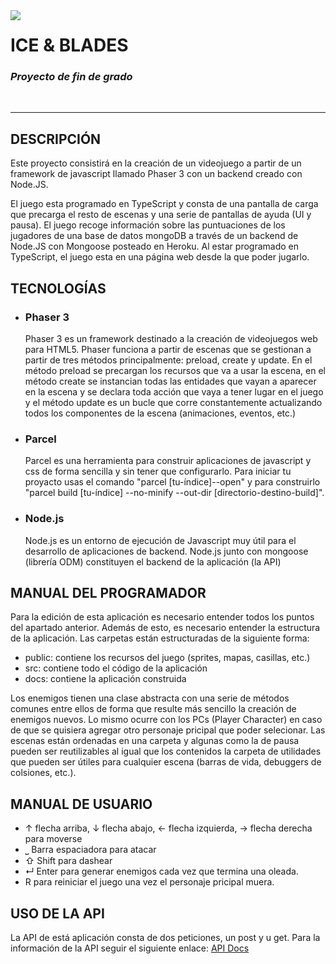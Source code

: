 <img align="left" src="https://i.imgur.com/3Ya2bjq.png">
<h1>ICE & BLADES</h1>
<h3><i>Proyecto de fin de grado</i></h3>
<br>

<hr></hr>

<section id="description">
	<h2>DESCRIPCIÓN</h2>
		<p>
			Este proyecto consistirá en la creación de un videojuego a partir de un framework de
			javascript llamado Phaser 3 con un backend creado con Node.JS.
		</p>
		<p>
			El juego esta programado en TypeScript y consta de una pantalla de carga
			que precarga el resto de escenas y una serie de pantallas de ayuda (UI y pausa).
			El juego recoge información sobre las puntuaciones de los jugadores de una base de
			datos mongoDB a través de un backend de Node.JS con Mongoose posteado en Heroku. Al estar
			programado en TypeScript, el juego esta en una página web desde la que
			poder jugarlo.
		</p>
</section>

<section id="tecnologies">
	<h2>TECNOLOGÍAS</h2>
	<ul>
		<section id="phaser3">
			<li><h3>Phaser 3</h3></li>
				<p>
					Phaser 3 es un framework destinado a la creación de videojuegos web para HTML5. Phaser funciona a partir de escenas que se gestionan a partir de
					tres métodos principalmente: preload, create y update. En el método preload se precargan los recursos que va a usar la escena, en el método create
					se instancian todas las entidades que vayan a aparecer en la escena y se declara toda acción que vaya a tener lugar en el juego y el método update
					es un bucle que corre constantemente actualizando todos los componentes de la escena (animaciones, eventos, etc.)
				</p>
		</section>
		<section id="parcel">
			<li><h3>Parcel</h3></li>
			<p>
				Parcel es una herramienta para construir aplicaciones de javascript y css de forma sencilla y sin tener que configurarlo. Para iniciar tu proyacto
				usas el comando "parcel [tu-índice]--open" y para construirlo "parcel build [tu-índice] --no-minify --out-dir [directorio-destino-build]".
			</p>
		</section>
		<section id="node">
			<li><h3>Node.js</h3></li>
			<p>
				Node.js es un entorno de ejecución de Javascript muy útil para el desarrollo de aplicaciones de backend. Node.js junto con mongoose (librería ODM)
				constituyen el backend de la aplicación (la API)
			</p>
		</section>
	</ul>
</section>
	
<section id="manualProg">
	<h2>MANUAL DEL PROGRAMADOR</h2>
	<p>
		Para la edición de esta aplicación es necesario entender todos los puntos del apartado anterior. Además de esto, es necesario entender la estructura de la
		aplicación. Las carpetas están estructuradas de la siguiente forma:
			<ul>
				<li>public: contiene los recursos del juego (sprites, mapas, casillas, etc.)</li>
				<li>src: contiene todo el código de la aplicación</li>
				<li>docs: contiene la aplicación construida</li>
			</ul>
				Los enemigos tienen una clase abstracta con una serie de métodos comunes entre ellos de forma que resulte más sencillo la creación de enemigos nuevos.
				Lo mismo ocurre con los PCs (Player Character) en caso de que se quisiera agregar otro personaje pricipal que poder selecionar.
				Las escenas están ordenadas en una carpeta y algunas como la de pausa pueden ser reutilizables al igual que los contenidos la carpeta de utilidades que pueden				ser útiles para cualquier escena (barras de vida, debuggers de colsiones, etc.).
	</p>
</section>
	
<section id="manualUser">
	<h2>MANUAL DE USUARIO</h2>
	<p>
		<ul>
			<li>↑ flecha arriba, ↓ flecha abajo, ← flecha izquierda, → flecha derecha para moverse</li>
			<li>⎵ Barra espaciadora para atacar</li>
			<li>⇧ Shift para dashear</li>
			<li>↵ Enter para generar enemigos cada vez que termina una oleada.</li>
			<li>R para reiniciar el juego una vez el personaje pricipal muera.</li>
		</ul>
	</p>
</section>
	
<section id="api">
	<h2>USO DE LA API</h2>
	<p>
		La API de está aplicación consta de dos peticiones, un post y u get. Para la información de la API seguir el siguiente enlace:
		<a href="https://documenter.getpostman.com/view/20952107/UzBmM7Lq">API Docs</a>
	</p>
</section>
